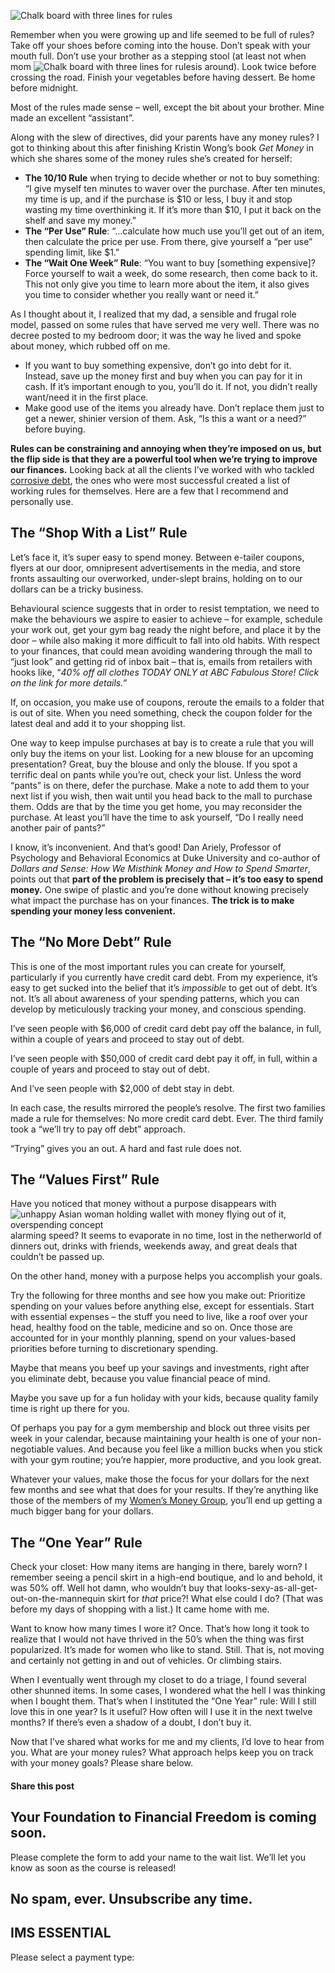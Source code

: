 ![Chalk board with three lines for rules](https://yourfinanciallaunchpad.com/wp-content/uploads/elementor/thumbs/iStock-808471534-for-blog-post-qdc6covn77i5onoruu2sdv9i1d1lj94jl1hc1ccih4.jpg "Chalk board with rules writen")

Remember when you were growing up and life seemed to be full of rules? Take off your shoes before coming into the house. Don’t speak with your mouth full. Don’t use your brother as a stepping stool (at least not when mom ![Chalk board with three lines for rules](http://yflmainprod.wpengine.com/wp-content/uploads/2019/01/iStock-808471534-for-blog-post.jpg)is around). Look twice before crossing the road. Finish your vegetables before having dessert. Be home before midnight.

Most of the rules made sense – well, except the bit about your brother. Mine made an excellent “assistant”.

Along with the slew of directives, did your parents have any money rules? I got to thinking about this after finishing Kristin Wong’s book *Get Money* in which she shares some of the money rules she’s created for herself:

- **The 10/10 Rule** when trying to decide whether or not to buy something: “I give myself ten minutes to waver over the purchase. After ten minutes, my time is up, and if the purchase is $10 or less, I buy it and stop wasting my time overthinking it. If it’s more than $10, I put it back on the shelf and save my money.”
- **The “Per Use” Rule**: “…calculate how much use you’ll get out of an item, then calculate the price per use. From there, give yourself a “per use” spending limit, like $1.”
- **The “Wait One Week” Rule**: “You want to buy \[something expensive\]? Force yourself to wait a week, do some research, then come back to it. This not only give you time to learn more about the item, it also gives you time to consider whether you really want or need it.”

As I thought about it, I realized that my dad, a sensible and frugal role model, passed on some rules that have served me very well. There was no decree posted to my bedroom door; it was the way he lived and spoke about money, which rubbed off on me.

- If you want to buy something expensive, don’t go into debt for it. Instead, save up the money first and buy when you can pay for it in cash. If it’s important enough to you, you’ll do it. If not, you didn’t really want/need it in the first place.
- Make good use of the items you already have. Don’t replace them just to get a newer, shinier version of them. Ask, “Is this a want or a need?” before buying.

**Rules can be constraining and annoying when they’re imposed on us, but the flip side is that they are a powerful tool when we’re trying to improve our finances.** Looking back at all the clients I’ve worked with who tackled [corrosive debt](https://yflmainprod.wpengine.com/2017/02/are-you-really-living-within-your-means/), the ones who were most successful created a list of working rules for themselves. Here are a few that I recommend and personally use.

## The “Shop With a List” Rule

Let’s face it, it’s super easy to spend money. Between e-tailer coupons, flyers at our door, omnipresent advertisements in the media, and store fronts assaulting our overworked, under-slept brains, holding on to our dollars can be a tricky business.

Behavioural science suggests that in order to resist temptation, we need to make the behaviours we aspire to easier to achieve – for example, schedule your work out, get your gym bag ready the night before, and place it by the door – while also making it more difficult to fall into old habits. With respect to your finances, that could mean avoiding wandering through the mall to “just look” and getting rid of inbox bait – that is, emails from retailers with hooks like, “*40% off all clothes TODAY ONLY at ABC Fabulous Store! Click on the link for more details.”*

If, on occasion, you make use of coupons, reroute the emails to a folder that is out of site. When you need something, check the coupon folder for the latest deal and add it to your shopping list.

One way to keep impulse purchases at bay is to create a rule that you will only buy the items on your list. Looking for a new blouse for an upcoming presentation? Great, buy the blouse and only the blouse. If you spot a terrific deal on pants while you’re out, check your list. Unless the word “pants” is on there, defer the purchase. Make a note to add them to your next list if you wish, then wait until you head back to the mall to purchase them. Odds are that by the time you get home, you may reconsider the purchase. At least you’ll have the time to ask yourself, “Do I really need another pair of pants?”

I know, it’s inconvenient. And that’s good! Dan Ariely, Professor of Psychology and Behavioral Economics at Duke University and co-author of *Dollars and Sense: How We Misthink Money and How to Spend Smarter*, points out that **part of the problem is precisely that – it’s too easy to spend money.** One swipe of plastic and you’re done without knowing precisely what impact the purchase has on your finances. **The trick is to make spending your money less convenient.**

## The “No More Debt” Rule

This is one of the most important rules you can create for yourself, particularly if you currently have credit card debt. From my experience, it’s easy to get sucked into the belief that it’s *impossible* to get out of debt. It’s not. It’s all about awareness of your spending patterns, which you can develop by meticulously tracking your money, and conscious spending.

I’ve seen people with $6,000 of credit card debt pay off the balance, in full, within a couple of years and proceed to stay out of debt.

I’ve seen people with $50,000 of credit card debt pay it off, in full, within a couple of years and proceed to stay out of debt.

And I’ve seen people with $2,000 of debt stay in debt.

In each case, the results mirrored the people’s resolve. The first two families made a rule for themselves: No more credit card debt. Ever. The third family took a “we’ll try to pay off debt” approach.

“Trying” gives you an out. A hard and fast rule does not.

## The “Values First” Rule

Have you noticed that money without a purpose disappears with ![unhappy Asian woman holding wallet with money flying out of it, overspending concept](http://yflmainprod.wpengine.com/wp-content/uploads/2019/01/iStock-916397168-for-blog-post-300x200.jpg)alarming speed? It seems to evaporate in no time, lost in the netherworld of dinners out, drinks with friends, weekends away, and great deals that couldn’t be passed up.

On the other hand, money with a purpose helps you accomplish your goals.

Try the following for three months and see how you make out: Prioritize spending on your values before anything else, except for essentials. Start with essential expenses – the stuff you need to live, like a roof over your head, healthy food on the table, medicine and so on. Once those are accounted for in your monthly planning, spend on your values-based priorities before turning to discretionary spending.

Maybe that means you beef up your savings and investments, right after you eliminate debt, because you value financial peace of mind.

Maybe you save up for a fun holiday with your kids, because quality family time is right up there for you.

Of perhaps you pay for a gym membership and block out three visits per week in your calendar, because maintaining your health is one of your non-negotiable values. And because you feel like a million bucks when you stick with your gym routine; you’re happier, more productive, and you look great.

Whatever your values, make those the focus for your dollars for the next few months and see what that does for your results. If they’re anything like those of the members of my [Women’s Money Group](https://yflmainprod.wpengine.com/womens-money-group/), you’ll end up getting a much bigger bang for your dollars.

## The “One Year” Rule

Check your closet: How many items are hanging in there, barely worn? I remember seeing a pencil skirt in a high-end boutique, and lo and behold, it was 50% off. Well hot damn, who wouldn’t buy that looks-sexy-as-all-get-out-on-the-mannequin skirt for *that* price?! What else could I do? (That was before my days of shopping with a list.) It came home with me.

Want to know how many times I wore it? Once. That’s how long it took to realize that I would not have thrived in the 50’s when the thing was first popularized. It’s made for women who like to stand. Still. That is, not moving and certainly not getting in and out of vehicles. Or climbing stairs.

When I eventually went through my closet to do a triage, I found several other shunned items. In some cases, I wondered what the hell I was thinking when I bought them. That’s when I instituted the “One Year” rule: Will I still love this in one year? Is it useful? How often will I use it in the next twelve months? If there’s even a shadow of a doubt, I don’t buy it.

Now that I’ve shared what works for me and my clients, I’d love to hear from you. What are your money rules? What approach helps keep you on track with your money goals? Please share below.

#### Share this post

## Your Foundation to Financial Freedom is coming soon.

Please complete the form to add your name to the wait list. We’ll let you know as soon as the course is released!

## No spam, ever. Unsubscribe any time.

## IMS ESSENTIAL

Please select a payment type: